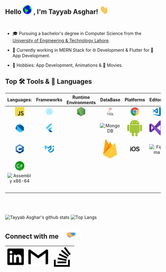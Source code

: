 ## Hello <img src="assets/Earth.gif" width="29px"> , I'm Tayyab Asghar! <img src="assets/Hi.gif" width="29px">

<br />

- 🎓 Pursuing a bachelor's degree in Computer Science from the [University of Engineering & Technology Lahore](https://uet.edu.pk/).

- 🔭 Currently working in MERN Stack for 🌐 Development & Flutter for 📱 App Development.

- 🎨 Hobbies: App Development, Animations & 🍿 Movies.

## Top 🛠️ Tools & 📙 Languages

|                                                                           Languages:                                                                            |     Frameworks      | Runtime Environments |                                                                              DataBase                                                                               |    Platforms    |                                                      Editors                                                       |      VCS      |      Others      |
| :-------------------------------------------------------------------------------------------------------------------------------------------------------------: | :-----------------: | :------------------: | :-----------------------------------------------------------------------------------------------------------------------------------------------------------------: | :-------------: | :----------------------------------------------------------------------------------------------------------------: | :-----------: | :--------------: |
|                                                                            ![JS][js]                                                                            |   ![React][react]   |    ![NodeJs][njs]    |                                                                           ![T-SQL][tsql]                                                                            | ![Chrome][crm]  |                                                  ![VS-Code][code]                                                  |  ![git][git]  | ![Terminal][ter] |
|                                                                          ![Dart][dat]                                                                           |   ![Flutter][flu]   |     <!-- 3.2 -->     | <img src="https://www.clipartmax.com/png/full/114-1147615_mongodb-leaf-open-source-nosql-database-startups-mongodb-logo.png" alt="MongoDB" width="16" height="30"/> | ![Android][and] |                                              ![Visual Studio][stdio]                                               | <!-- 7.2 -->  |   <!-- 8.2 -->   |
|                                                                           ![cpp][cpp]                                                                           | ![Material-UI][mui] |     <!-- 3.3 -->     |                                                                           ![Firebase][fb]                                                                           |   ![ios][ios]   | <img src="https://upload.wikimedia.org/wikipedia/commons/3/33/Figma-logo.svg" alt="Figma" width="30" height="30"/> | <!-- 7.3 -->  |   <!-- 8.3 -->   |
| <img src="https://raw.githubusercontent.com/github/explore/80688e429a7d4ef2fca1e82350fe8e3517d3494d/topics/csharp/csharp.png" alt="CS" width="30" height="30"/> |    <!-- 2.4 -->     |     <!-- 3.4 -->     |                                                                            <!-- 4.4 -->                                                                             |  <!-- 5.4 -->   |                                                    <!-- 6.4 -->                                                    | <!-- 7.4 -->  |   <!-- 8.4 -->   |
|               <img src="https://assets.exercism.io/tracks/x86-64-assembly-bordered-turquoise.png" alt="Assembly x86-64" width="30" height="30"/>                |    <!-- 2.5 -->     |     <!-- 3.5 -->     |                                                                            <!-- 4.5 -->                                                                             |  <!-- 5.5 -->   |                                                    <!-- 6.5 -->                                                    | <!-- 7.5 -->  |   <!-- 8.5 -->   |
|                                                                          <!-- 1.6 -->                                                                           |    <!-- 2.6 -->     |     <!-- 3.6 -->     |                                                                            <!-- 4.6 -->                                                                             |  <!-- 5.6 -->   |                                                    <!-- 6.6 -->                                                    | <!-- 7.6 -->  |   <!-- 8.6 -->   |
|                                                                          <!-- 1.7 -->                                                                           |    <!-- 2.7 -->     |     <!-- 3.7 -->     |                                                                            <!-- 4.7 -->                                                                             |  <!-- 5.7 -->   |                                                    <!-- 6.7 -->                                                    | <!-- 7.7 -->  |   <!-- 8.7 -->   |
|                                                                          <!-- 1.8 -->                                                                           |    <!-- 2.8 -->     |     <!-- 3.8 -->     |                                                                            <!-- 4.8 -->                                                                             |  <!-- 5.8 -->   |                                                    <!-- 6.8 -->                                                    | <!-- 7.8 -->  |   <!-- 8.8 -->   |
|                                                                          <!-- 1.9 -->                                                                           |    <!-- 2.9 -->     |     <!-- 3.9 -->     |                                                                            <!-- 4.9 -->                                                                             |  <!-- 5.9 -->   |                                                    <!-- 6.9 -->                                                    | <!-- 7.9 -->  |  <!-- 8.9  -->   |
|                                                                          <!-- 1.10 -->                                                                          |    <!-- 2.10 -->    |    <!--  3.10 -->    |                                                                            <!-- 4.10 -->                                                                            |  <!-- 5.10 -->  |                                                   <!-- 6.10 -->                                                    | <!-- 7.10 --> |  <!-- 8.10 -->   |

<!--
 Commented the empty cells of the Table. The numbers will help in placing the future Logos in Table.
 -->

<br />

#

![Tayyab Asghar's github stats][stat]
![Top Langs][lang]

## Connect with me <img src="assets/Handshake.gif" height="32px" />

| [![ldin]][lac] | [![gm]][gmac] | [![sof]][sofac] |
| :------------: | :-----------: | :-------------: |

<!--
- 🔭 I’m currently working on ...
- 🌱 I’m currently learning ...
- 👯 I’m looking to collaborate on ...
- 🤔 I’m looking for help with ...
- 💬 Ask me about ...
- 📫 How to reach me: ...
- 😄 Pronouns: ...
- ⚡ Fun fact: ...
-->

<!-- https://raw.githubusercontent.com/github/explore/80688e429a7d4ef2fca1e82350fe8e3517d3494d/topics/react/react.png -->

[js]: assets/js.png
[react]: assets/react.png
[njs]: assets/nodejs.png
[tsql]: assets/tsql.png
[crm]: assets/chrome.png
[code]: assets/vs-code.png
[git]: assets/git.png
[ter]: assets/terminal.png
[dat]: assets/dart.png
[flu]: assets/flutter.png
[and]: assets/android.svg
[stdio]: assets/visual-studio.svg
[cpp]: assets/cpp.png
[mui]: assets/material-ui.png
[fb]: assets/firebase.svg
[ios]: assets/ios.png

<!-- -->

[stat]: https://github-readme-stats.vercel.app/api?username=TayyabAsghar&show_icons=true&hide_border=true&count_private=true&theme=onedark
[lang]: https://github-readme-stats.vercel.app/api/top-langs/?username=TayyabAsghar&hide=python&layout=compact&hide_border=true&count_private=true&theme=onedark

<!-- "https://cdn.jsdelivr.net/npm/simple-icons@v3/icons/stackoverflow.svg" -->

[ldin]: assets/linkedin.svg
[lac]: https://www.linkedin.com/in/muhammad-tayyab-asghar-033a0b196/
[gm]: assets/gmail.svg
[gmac]: mailto:muhammadtayyabasghar@gmail.com
[sof]: assets/stackoverflow.svg
[sofac]: https://stackoverflow.com/users/12767370/m-tayyab-asghar/
